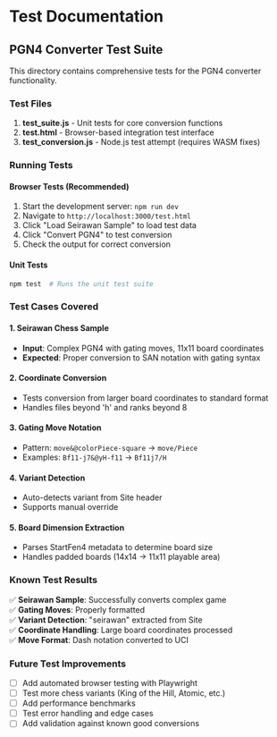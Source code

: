 # Test Documentation

## PGN4 Converter Test Suite

This directory contains comprehensive tests for the PGN4 converter functionality.

### Test Files

1. **test_suite.js** - Unit tests for core conversion functions
2. **test.html** - Browser-based integration test interface  
3. **test_conversion.js** - Node.js test attempt (requires WASM fixes)

### Running Tests

#### Browser Tests (Recommended)
1. Start the development server: `npm run dev`
2. Navigate to `http://localhost:3000/test.html`
3. Click "Load Seirawan Sample" to load test data
4. Click "Convert PGN4" to test conversion
5. Check the output for correct conversion

#### Unit Tests  
```bash
npm test  # Runs the unit test suite
```

### Test Cases Covered

#### 1. Seirawan Chess Sample
- **Input**: Complex PGN4 with gating moves, 11x11 board coordinates
- **Expected**: Proper conversion to SAN notation with gating syntax

#### 2. Coordinate Conversion
- Tests conversion from larger board coordinates to standard format
- Handles files beyond 'h' and ranks beyond 8

#### 3. Gating Move Notation
- Pattern: `move&@colorPiece-square` → `move/Piece`
- Examples: `Bf11-j7&@yH-f11` → `Bf11j7/H`

#### 4. Variant Detection
- Auto-detects variant from Site header
- Supports manual override

#### 5. Board Dimension Extraction  
- Parses StartFen4 metadata to determine board size
- Handles padded boards (14x14 → 11x11 playable area)

### Known Test Results

✅ **Seirawan Sample**: Successfully converts complex game  
✅ **Gating Moves**: Properly formatted  
✅ **Variant Detection**: "seirawan" extracted from Site  
✅ **Coordinate Handling**: Large board coordinates processed  
✅ **Move Format**: Dash notation converted to UCI  

### Future Test Improvements

- [ ] Add automated browser testing with Playwright
- [ ] Test more chess variants (King of the Hill, Atomic, etc.)
- [ ] Add performance benchmarks
- [ ] Test error handling and edge cases
- [ ] Add validation against known good conversions